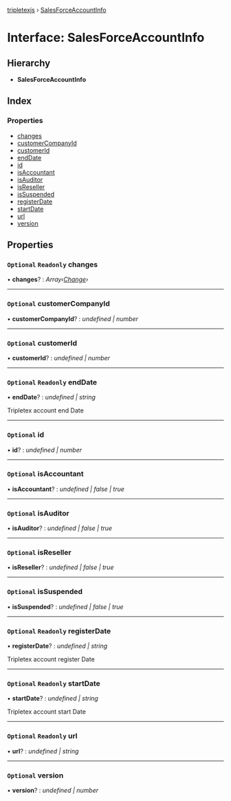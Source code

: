 [tripletexjs](../README.md) › [SalesForceAccountInfo](salesforceaccountinfo.md)

# Interface: SalesForceAccountInfo

## Hierarchy

* **SalesForceAccountInfo**

## Index

### Properties

* [changes](salesforceaccountinfo.md#optional-readonly-changes)
* [customerCompanyId](salesforceaccountinfo.md#optional-customercompanyid)
* [customerId](salesforceaccountinfo.md#optional-customerid)
* [endDate](salesforceaccountinfo.md#optional-readonly-enddate)
* [id](salesforceaccountinfo.md#optional-id)
* [isAccountant](salesforceaccountinfo.md#optional-isaccountant)
* [isAuditor](salesforceaccountinfo.md#optional-isauditor)
* [isReseller](salesforceaccountinfo.md#optional-isreseller)
* [isSuspended](salesforceaccountinfo.md#optional-issuspended)
* [registerDate](salesforceaccountinfo.md#optional-readonly-registerdate)
* [startDate](salesforceaccountinfo.md#optional-readonly-startdate)
* [url](salesforceaccountinfo.md#optional-readonly-url)
* [version](salesforceaccountinfo.md#optional-version)

## Properties

### `Optional` `Readonly` changes

• **changes**? : *Array‹[Change](../modules/change.md)›*

___

### `Optional` customerCompanyId

• **customerCompanyId**? : *undefined | number*

___

### `Optional` customerId

• **customerId**? : *undefined | number*

___

### `Optional` `Readonly` endDate

• **endDate**? : *undefined | string*

Tripletex account end Date

___

### `Optional` id

• **id**? : *undefined | number*

___

### `Optional` isAccountant

• **isAccountant**? : *undefined | false | true*

___

### `Optional` isAuditor

• **isAuditor**? : *undefined | false | true*

___

### `Optional` isReseller

• **isReseller**? : *undefined | false | true*

___

### `Optional` isSuspended

• **isSuspended**? : *undefined | false | true*

___

### `Optional` `Readonly` registerDate

• **registerDate**? : *undefined | string*

Tripletex account register Date

___

### `Optional` `Readonly` startDate

• **startDate**? : *undefined | string*

Tripletex account start Date

___

### `Optional` `Readonly` url

• **url**? : *undefined | string*

___

### `Optional` version

• **version**? : *undefined | number*
